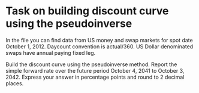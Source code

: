 # Task on building discount curve using the pseudoinverse

In the file you can find data from US money and swap markets for spot date October 1, 2012. 
Daycount convention is actual/360. 
US Dollar denominated swaps have annual paying fixed leg.

Build the discount curve using the pseudoinverse method. Report the simple forward rate over the future period October 4, 2041 to October 3, 2042. 
Express your answer in percentage points and round to 2 decimal places. 
